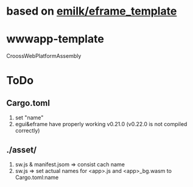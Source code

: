 # based on [emilk/eframe_template](https://github.com/emilk/eframe_template)

# wwwapp-template
CroossWebPlatformAssembly

# ToDo
## Cargo.toml
1. set "name"
2. egui&eframe have properly working v0.21.0 (v0.22.0 is not compiled correctly)

## ./asset/
1. sw.js & manifest.jsom => consist cach name
2. sw.js => set actual names for \<app>.js and \<app>_bg.wasm to Cargo.toml:name
